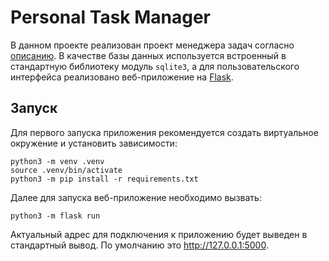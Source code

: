 # Personal Task Manager

В данном проекте реализован проект менеджера задач согласно [описанию](./task_description.md). В качестве базы данных
используется встроенный в стандартную библиотеку модуль `sqlite3`, а для пользовательского интерфейса реализовано
веб-приложение на [Flask](https://github.com/pallets/flask).

## Запуск

Для первого запуска приложения рекомендуется создать виртуальное окружение и установить зависимости:

```shell
python3 -m venv .venv
source .venv/bin/activate
python3 -m pip install -r requirements.txt
```

Далее для запуска веб-приложение необходимо вызвать:

```shell
python3 -m flask run
```

Актуальный адрес для подключения к приложению будет выведен в стандартный вывод. По умолчанию это http://127.0.0.1:5000. 